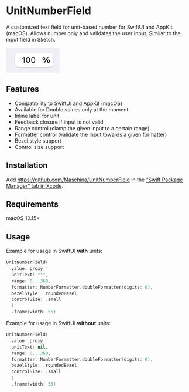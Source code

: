 # UnitNumberField
A customized text field for unit-based number for SwiftUI and AppKit (macOS). Allows number only and validates the user input.
Similar to the input field in Sketch.

![Screenshot](Sources/doc/screen1.png)

## Features

- Compatibility to SwiftUI and AppKit (macOS)
- Available for Double values only at the moment
- Inline label for unit
- Feedback closure if input is not valid
- Range control (clamp the given input to a certain range)
- Formatter control (validate the input towards a given formatter)
- Bezel style support
- Control size support

## Installation

Add https://github.com/Maschina/UnitNumberField in the [“Swift Package Manager” tab in Xcode](https://developer.apple.com/documentation/xcode/adding_package_dependencies_to_your_app).

## Requirements

macOS 10.15+

## Usage

Example for usage in SwiftUI **with** units:

```swift
UnitNumberField(
  value: proxy, 
  unitText: "°", 
  range: 0...360, 
  formatter: NumberFormatter.doubleFormatter(digits: 0), 
  bezelStyle: .roundedBezel, 
  controlSize: .small
  )
  .frame(width: 55)
```


Example for usage in SwiftUI **without** units:

```swift
UnitNumberField(
  value: proxy, 
  unitText: nil, 
  range: 0...360, 
  formatter: NumberFormatter.doubleFormatter(digits: 0), 
  bezelStyle: .roundedBezel, 
  controlSize: .small
  )
  .frame(width: 55)
```
